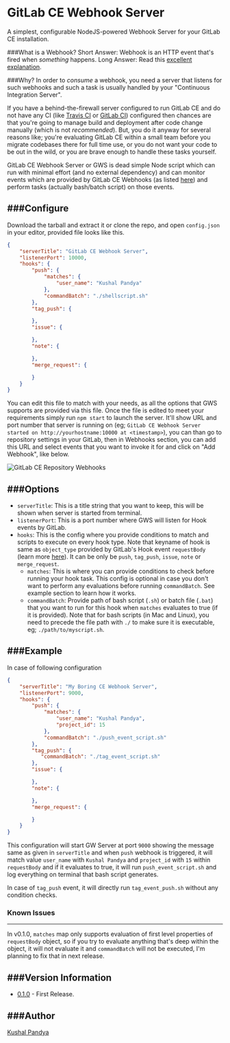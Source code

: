 GitLab CE Webhook Server
======================

A simplest, configurable NodeJS-powered Webhook Server for your GitLab CE installation.

###What is a Webhook?
Short Answer: Webhook is an HTTP event that's fired when _something_ happens.
Long Answer: Read this [excellent explanation](https://webhooks.pbworks.com/).

###Why?
In order to _consume_ a webhook, you need a server that listens for such webhooks and such a task is usually handled by your "Continuous Integration Server".

If you have a behind-the-firewall server configured to run GitLab CE and do not have any CI (like [Travis CI](https://travis-ci.org/) or [GitLab CI](https://about.gitlab.com/gitlab-ci/)) configured then chances are that you're going to manage build and deployment after code change manually (which is not _recommended_). But, you do it anyway for several reasons like; you're evaluating GitLab CE within a small team before you migrate codebases there for full time use, or you do not want your code to be out in the wild, or you are brave enough to handle these tasks yourself.

GitLab CE Webhook Server or GWS is dead simple Node script which can run with minimal effort (and no external dependency) and can monitor events which are provided by GitLab CE Webhooks (as listed [here](https://gitlab.com/gitlab-org/gitlab-ce/blob/master/doc/web_hooks/web_hooks.md)) and perform tasks (actually bash/batch script) on those events.


###Configure
---
Download the tarball and extract it or clone the repo, and open `config.json` in your editor, provided file looks like this.
```json
{
    "serverTitle": "GitLab CE Webhook Server",
    "listenerPort": 10000,
    "hooks": {
        "push": {
            "matches": {
                "user_name": "Kushal Pandya"
            },
            "commandBatch": "./shellscript.sh"
        },
        "tag_push": {

        },
        "issue": {

        },
        "note": {

        },
        "merge_request": {

        }
    }
}
```
You can edit this file to match with your needs, as all the options that GWS supports are provided via this file. Once the file is edited to meet your requirements simply run `npm start` to launch the server. It'll show URL and port number that server is running on (eg; `GitLab CE Webhook Server started on http://yourhostname:10000 at <timestamp>`), you can than go to repository settings in your GitLab, then in Webhooks section, you can add this URL and select events that you want to invoke it for and click on "Add Webhook", like below.

![GitLab CE Repository Webhooks](http://i.imgur.com/Y4uDsbk.png)

###Options
---
- `serverTitle`: This is a title string that you want to keep, this will be shown when server is started from terminal.
- `listenerPort`: This is a port number where GWS will listen for Hook events by GitLab.
- `hooks`: This is the config where you provide conditions to match and scripts  to execute on every hook type. Note that keyname of hook is same as `object_type` provided by GitLab's Hook event `requestBody` (learn more [here](https://gitlab.com/gitlab-org/gitlab-ce/blob/master/doc/web_hooks/web_hooks.md)). It can be only be `push`, `tag_push`, `issue`, `note` or `merge_request`.
	- `matches`: This is where you can provide conditions to check before running your hook task. This config is optional in case you don't want to perform any evaluations before running `commandBatch`. See example section to learn how it works.
	- `commandBatch`: Provide path of bash script (`.sh`) or batch file (`.bat`) that you want to run for this hook when `matches` evaluates to true (if it is provided). Note that for bash scripts (in Mac and Linux), you need to precede the file path with `./` to make sure it is executable, eg; `./path/to/myscript.sh`.

###Example
---
In case of following configuration
```json
{
    "serverTitle": "My Boring CE Webhook Server",
    "listenerPort": 9000,
    "hooks": {
        "push": {
            "matches": {
                "user_name": "Kushal Pandya",
                "project_id": 15
            },
            "commandBatch": "./push_event_script.sh"
        },
        "tag_push": {
           "commandBatch": "./tag_event_script.sh"
	    },
        "issue": {

        },
        "note": {

        },
        "merge_request": {

        }
    }
}
```
This configuration will start GW Server at port `9000` showing the message same as given in `serverTitle` and when `push` webhook is triggered, it will match value `user_name` with `Kushal Pandya` and `project_id` with `15` within `requestBody` and if it evaluates to true, it will run `push_event_script.sh` and log everything on terminal that bash script generates.

In case of `tag_push` event, it will directly run `tag_event_push.sh` without any condition checks.

### Known Issues
---
In v0.1.0, `matches` map only supports evaluation of first level properties of `requestBody` object, so if you try to evaluate anything that's deep within the object, it will not evaluate it and `commandBatch` will not be executed, I'm planning to fix that in next release.

###Version Information
---
* [0.1.0](https://github.com/kushalpandya/gitlabce-webhook-server/releases/tag/v0.1.0) - First Release.

###Author
---
[Kushal Pandya](https://doublslash.com)
